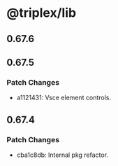# @triplex/lib

## 0.67.6

## 0.67.5

### Patch Changes

- a1121431: Vsce element controls.

## 0.67.4

### Patch Changes

- cba1c8db: Internal pkg refactor.

